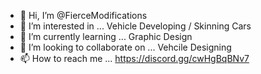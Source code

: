 - 👋 Hi, I’m @FierceModifications
- 👀 I’m interested in ... Vehicle Developing / Skinning Cars
- 🌱 I’m currently learning ... Graphic Design
- 💞️ I’m looking to collaborate on ... Vehcile Designing
- 📫 How to reach me ... https://discord.gg/cwHgBqBNv7

<!---
FierceModifications/FierceModifications is a ✨ special ✨ repository because its `README.md` (this file) appears on your GitHub profile.
You can click the Preview link to take a look at your changes.
--->
